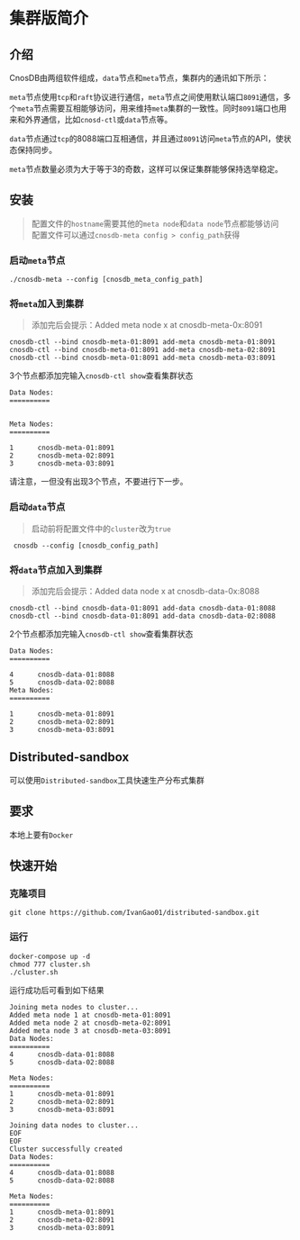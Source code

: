 # 集群版简介

## 介绍

CnosDB由两组软件组成，`data`节点和`meta`节点，集群内的通讯如下所示：

`meta`节点使用`tcp`和`raft`协议进行通信，`meta`节点之间使用默认端口`8091`通信，多个`meta`节点需要互相能够访问，用来维持`meta`集群的一致性。同时`8091`端口也用来和外界通信，比如`cnosd-ctl`或`data`节点等。

`data`节点通过`tcp`的8088端口互相通信，并且通过`8091`访问`meta`节点的API，使状态保持同步。

`meta`节点数量必须为大于等于3的奇数，这样可以保证集群能够保持选举稳定。

## 安装

> 配置文件的`hostname`需要其他的`meta node`和`data node`节点都能够访问\
> 配置文件可以通过`cnosdb-meta config > config_path`获得

### 启动`meta`节点

```
./cnosdb-meta --config [cnosdb_meta_config_path]
```

### 将`meta`加入到集群

> 添加完后会提示：Added meta node x at cnosdb-meta-0x:8091

```
cnosdb-ctl --bind cnosdb-meta-01:8091 add-meta cnosdb-meta-01:8091
cnosdb-ctl --bind cnosdb-meta-01:8091 add-meta cnosdb-meta-02:8091
cnosdb-ctl --bind cnosdb-meta-01:8091 add-meta cnosdb-meta-03:8091
```

3个节点都添加完输入`cnosdb-ctl show`查看集群状态

```
Data Nodes:
==========


Meta Nodes:
==========

1      cnosdb-meta-01:8091
2      cnosdb-meta-02:8091
3      cnosdb-meta-03:8091
```

请注意，一但没有出现3个节点，不要进行下一步。

### 启动`data`节点

> 启动前将配置文件中的`cluster`改为`true`

```
 cnosdb --config [cnosdb_config_path]
```

### 将`data`节点加入到集群

> 添加完后会提示：Added data node x at cnosdb-data-0x:8088

```
cnosdb-ctl --bind cnosdb-data-01:8091 add-data cnosdb-data-01:8088
cnosdb-ctl --bind cnosdb-data-01:8091 add-data cnosdb-data-02:8088
```

2个节点都添加完输入`cnosdb-ctl show`查看集群状态

```
Data Nodes:
==========

4      cnosdb-data-01:8088
5      cnosdb-data-02:8088
Meta Nodes:
==========

1      cnosdb-meta-01:8091
2      cnosdb-meta-02:8091
3      cnosdb-meta-03:8091
```
## Distributed-sandbox

可以使用`Distributed-sandbox`工具快速生产分布式集群

## 要求

本地上要有`Docker`

## 快速开始

### 克隆项目

```
git clone https://github.com/IvanGao01/distributed-sandbox.git
```
### 运行

```
docker-compose up -d
chmod 777 cluster.sh
./cluster.sh
```

运行成功后可看到如下结果

```
Joining meta nodes to cluster...
Added meta node 1 at cnosdb-meta-01:8091
Added meta node 2 at cnosdb-meta-02:8091
Added meta node 3 at cnosdb-meta-03:8091
Data Nodes:
==========
4      cnosdb-data-01:8088
5      cnosdb-data-02:8088

Meta Nodes:
==========
1      cnosdb-meta-01:8091
2      cnosdb-meta-02:8091
3      cnosdb-meta-03:8091

Joining data nodes to cluster...
EOF
EOF
Cluster successfully created
Data Nodes:
==========
4      cnosdb-data-01:8088
5      cnosdb-data-02:8088

Meta Nodes:
==========
1      cnosdb-meta-01:8091
2      cnosdb-meta-02:8091
3      cnosdb-meta-03:8091
```
